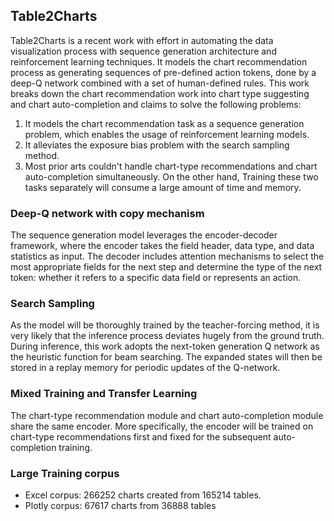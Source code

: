 ## Table2Charts

Table2Charts is a recent work with effort in automating the data visualization process with sequence generation architecture and reinforcement learning techniques. It models the chart recommendation process as generating sequences of pre-defined action tokens, done by a deep-Q network combined with a set of human-defined rules. This work breaks down the chart recommendation work into chart type suggesting and chart auto-completion and claims to solve the following problems:

1. It models the chart recommendation task as a sequence generation problem, which enables the usage of reinforcement learning models. 
2. It alleviates the exposure bias problem with the search sampling method. 
3. Most prior arts couldn't handle chart-type recommendations and chart auto-completion simultaneously. On the other hand, Training these two tasks separately will consume a large amount of time and memory.

### Deep-Q network with copy mechanism 
The sequence generation model leverages the encoder-decoder framework, where the encoder takes the field header, data type, and data statistics as input. The decoder includes attention mechanisms to select the most appropriate fields for the next step and determine the type of the next token: whether it refers to a specific data field or represents an action. 

### Search Sampling 
As the model will be thoroughly trained by the teacher-forcing method, it is very likely that the inference process deviates hugely from the ground truth. During inference, this work adopts the next-token generation Q network as the heuristic function for beam searching. The expanded states will then be stored in a replay memory for periodic updates of the Q-network. 

### Mixed Training and Transfer Learning
The chart-type recommendation module and chart auto-completion module share the same encoder. More specifically, the encoder will be trained on chart-type recommendations first and fixed for the subsequent auto-completion training. 

### Large Training corpus
- Excel corpus: 266252 charts created from 165214 tables. 
- Plotly corpus: 67617 charts from 36888 tables



